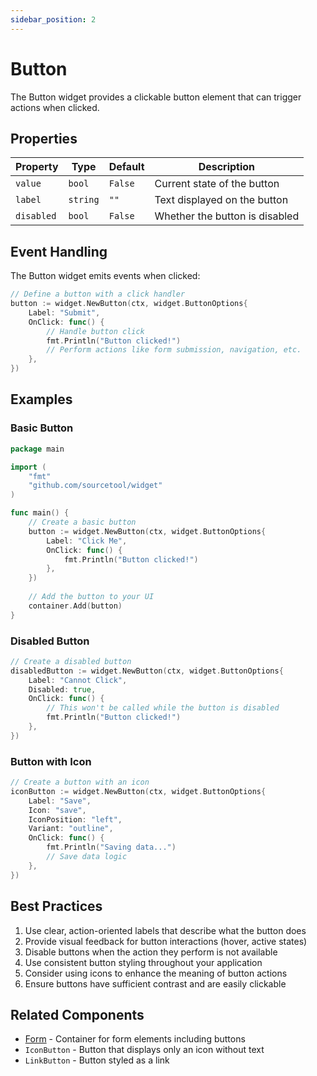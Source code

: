 ```yaml
---
sidebar_position: 2
---
```


# Button

The Button widget provides a clickable button element that can trigger actions when clicked.

## Properties

| Property | Type | Default | Description |
|----------|------|---------|-------------|
| `value` | `bool` | `False` | Current state of the button |
| `label` | `string` | `""` | Text displayed on the button |
| `disabled` | `bool` | `False` | Whether the button is disabled |

## Event Handling

The Button widget emits events when clicked:

```go
// Define a button with a click handler
button := widget.NewButton(ctx, widget.ButtonOptions{
    Label: "Submit",
    OnClick: func() {
        // Handle button click
        fmt.Println("Button clicked!")
        // Perform actions like form submission, navigation, etc.
    },
})
```

## Examples

### Basic Button

```go
package main

import (
    "fmt"
    "github.com/sourcetool/widget"
)

func main() {
    // Create a basic button
    button := widget.NewButton(ctx, widget.ButtonOptions{
        Label: "Click Me",
        OnClick: func() {
            fmt.Println("Button clicked!")
        },
    })
    
    // Add the button to your UI
    container.Add(button)
}
```

### Disabled Button

```go
// Create a disabled button
disabledButton := widget.NewButton(ctx, widget.ButtonOptions{
    Label: "Cannot Click",
    Disabled: true,
    OnClick: func() {
        // This won't be called while the button is disabled
        fmt.Println("Button clicked!")
    },
})
```

### Button with Icon

```go
// Create a button with an icon
iconButton := widget.NewButton(ctx, widget.ButtonOptions{
    Label: "Save",
    Icon: "save",
    IconPosition: "left",
    Variant: "outline",
    OnClick: func() {
        fmt.Println("Saving data...")
        // Save data logic
    },
})
```

## Best Practices

1. Use clear, action-oriented labels that describe what the button does
2. Provide visual feedback for button interactions (hover, active states)
3. Disable buttons when the action they perform is not available
4. Use consistent button styling throughout your application
5. Consider using icons to enhance the meaning of button actions
6. Ensure buttons have sufficient contrast and are easily clickable

## Related Components

- [Form](./form) - Container for form elements including buttons
- `IconButton` - Button that displays only an icon without text
- `LinkButton` - Button styled as a link
